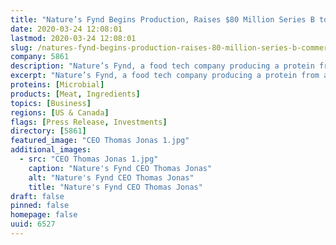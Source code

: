 ```yaml
---
title: "Nature’s Fynd Begins Production, Raises $80 Million Series B to Commercialize a New-to-the-World Protein"
date: 2020-03-24 12:08:01
lastmod: 2020-03-24 12:08:01
slug: /natures-fynd-begins-production-raises-80-million-series-b-commercialize-new-world-protein
company: 5861
description: "Nature’s Fynd, a food tech company producing a protein from a microbe originally discovered in the geothermal springs of Yellowstone’s ancient volcano, has raised $80 million in new funding."
excerpt: "Nature’s Fynd, a food tech company producing a protein from a microbe originally discovered in the geothermal springs of Yellowstone’s ancient volcano, has raised $80 million in new funding."
proteins: [Microbial]
products: [Meat, Ingredients]
topics: [Business]
regions: [US & Canada]
flags: [Press Release, Investments]
directory: [5861]
featured_image: "CEO Thomas Jonas 1.jpg"
additional_images:
  - src: "CEO Thomas Jonas 1.jpg"
    caption: "Nature's Fynd CEO Thomas Jonas"
    alt: "Nature's Fynd CEO Thomas Jonas"
    title: "Nature's Fynd CEO Thomas Jonas"
draft: false
pinned: false
homepage: false
uuid: 6527
---
```

